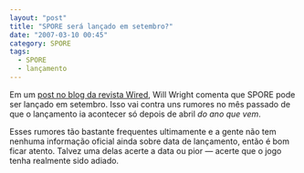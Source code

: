 ```yaml
---
layout: "post"
title: "SPORE será lançado em setembro?"
date: "2007-03-10 00:45"
category: SPORE
tags:
  - SPORE
  - lançamento
---
```


Em um [post no blog da revista Wired](http://blog.wired.com/business/2007/03/will_wright_i_a.html), Will Wright comenta que SPORE pode ser lançado em setembro. Isso vai contra uns rumores no mês passado de que o lançamento ia acontecer só depois de abril _do ano que vem_.

Esses rumores tão bastante frequentes ultimamente e a gente não tem nenhuma informação oficial ainda sobre data de lançamento, então é bom ficar atento. Talvez uma delas acerte a data ou pior — acerte que o jogo tenha realmente sido adiado.
